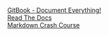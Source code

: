 [GitBook - Document Everything!](https://www.gitbook.com/) \
[Read The Docs](https://readthedocs.org/) \
[Markdown Crash Course](https://www.youtube.com/watch?v=HUBNt18RFbo)